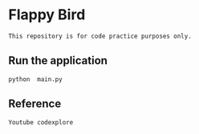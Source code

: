 # Flappy Bird

    This repository is for code practice purposes only.
    
## Run the application
    python  main.py

## Reference
    Youtube codexplore
